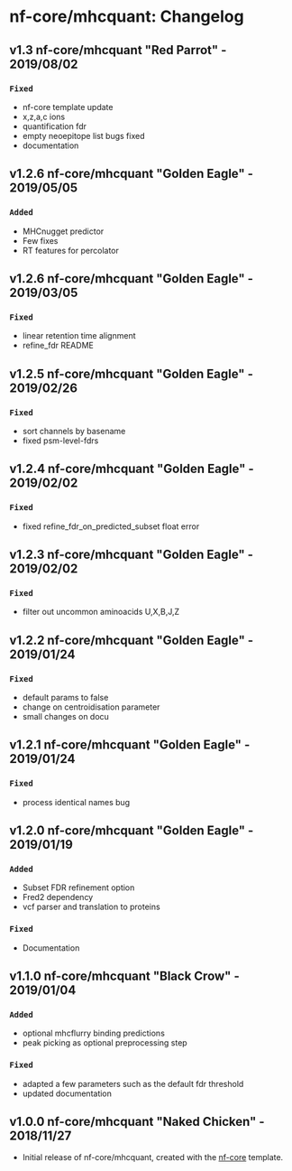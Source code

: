 # nf-core/mhcquant: Changelog

## v1.3 nf-core/mhcquant "Red Parrot" - 2019/08/02

### `Fixed`
- nf-core template update
- x,z,a,c ions
- quantification fdr
- empty neoepitope list bugs fixed
- documentation

## v1.2.6 nf-core/mhcquant "Golden Eagle" - 2019/05/05

### `Added`
- MHCnugget predictor
- Few fixes
- RT features for percolator

## v1.2.6 nf-core/mhcquant "Golden Eagle" - 2019/03/05

### `Fixed`
- linear retention time alignment
- refine_fdr README

## v1.2.5 nf-core/mhcquant "Golden Eagle" - 2019/02/26

### `Fixed`
- sort channels by basename
- fixed psm-level-fdrs

## v1.2.4 nf-core/mhcquant "Golden Eagle" - 2019/02/02

### `Fixed`
- fixed refine_fdr_on_predicted_subset float error

## v1.2.3 nf-core/mhcquant "Golden Eagle" - 2019/02/02

### `Fixed`
- filter out uncommon aminoacids U,X,B,J,Z

## v1.2.2 nf-core/mhcquant "Golden Eagle" - 2019/01/24

### `Fixed`
- default params to false
- change on centroidisation parameter
- small changes on docu

## v1.2.1 nf-core/mhcquant "Golden Eagle" - 2019/01/24

### `Fixed`
- process identical names bug

## v1.2.0 nf-core/mhcquant "Golden Eagle" - 2019/01/19

### `Added`
- Subset FDR refinement option
- Fred2 dependency
- vcf parser and translation to proteins

### `Fixed`
- Documentation

## v1.1.0 nf-core/mhcquant "Black Crow" - 2019/01/04

### `Added`
- optional mhcflurry binding predictions
- peak picking as optional preprocessing step

### `Fixed`
- adapted a few parameters such as the default fdr threshold
- updated documentation

## v1.0.0 nf-core/mhcquant "Naked Chicken" - 2018/11/27
- Initial release of nf-core/mhcquant, created with the [nf-core](http://nf-co.re/) template.
